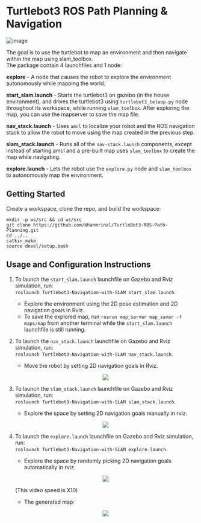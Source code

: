 # Turtlebot3 ROS Path Planning & Navigation
![image](https://github.com/user-attachments/assets/2996b293-228e-4545-b061-8f2ab6d2289e)

The goal is to use the turtlebot to map an environment and then navigate within the map using slam_toolbox.<br>
The package contain 4 launchfiles and 1 node:

**explore** - A node that causes the robot to explore the environment autonomously while mapping the world.

**start_slam.launch** - Starts the turtlebot3 on gazebo (in the house environment), and drives the turtlebot3 using `turtlebot3_teleop.py` node throughout its workspace, while running `slam_toolbox`. After exploring the map, you can use the mapserver to save the map file.

**nav_stack.launch** - Uses `amcl` to localize your robot and the ROS navigation stack to allow the robot to move using the map created in the previous step.

**slam_stack.launch** - Runs all of the `nav-stack.launch` components, except instead of starting amcl and a pre-built map uses `slam_toolbox` to create the map while navigating.

**explore.launch** - Lets the robot use the `explore.py` node and `slam_toolbox` to autonomously map the environment.


## Getting Started

Create a workspace, clone the repo, and build the workspace:
```
mkdir -p ws/src && cd ws/src
git clone https://github.com/bhanmrinal/TurtleBot3-ROS-Path-Planning.git
cd ../..
catkin_make
source devel/setup.bash 
```


## Usage and Configuration Instructions

1. To launch the `start_slam.launch` launchfile on Gazebo and Rviz simulation, run:<br>
    `roslaunch Turtlebot3-Navigation-with-SLAM start_slam.launch`.

    - Explore the environment using the 2D pose estimation and 2D navigation goals in Rviz.
    - To save the explored map, run `rosrun map_server map_saver -f maps/map` from another terminal while the `start_slam.launch` launchfile is still running.

2. To launch the `nav_stack.launch` launchfile on Gazebo and Rviz simulation, run:<br>
    `roslaunch Turtlebot3-Navigation-with-SLAM nav_stack.launch`.

    - Move the robot by setting 2D navigation goals in Rviz.

    <p align="center">
        <img align="center" src="https://github.com/YaelBenShalom/Turtlebot3-Navigation-with-SLAM/blob/master/videos/nav_stack.gif">
    </p>


3. To launch the `slam_stack.launch` launchfile on Gazebo and Rviz simulation, run:<br>
    `roslaunch Turtlebot3-Navigation-with-SLAM slam_stack.launch`.

    - Explore the space by setting 2D navigation goals manually in rviz.

    <p align="center">
        <img align="center" src="https://github.com/YaelBenShalom/Turtlebot3-Navigation-with-SLAM/blob/master/videos/slam_stack.gif">
    </p>

4. To launch the `explore.launch` launchfile on Gazebo and Rviz simulation, run:<br>
    `roslaunch Turtlebot3-Navigation-with-SLAM explore.launch`.

    - Explore the space by randomly picking 2D navigation goals automatically in rviz.

    <p align="center">
        <img align="center" src="https://github.com/YaelBenShalom/Turtlebot3-Navigation-with-SLAM/blob/master/videos/explore.gif">
    </p>
    
    (This video speed is X10)

    - The generated map:

    <p align="center">
        <img align="center" src="https://github.com/YaelBenShalom/Turtlebot3-Navigation-with-SLAM/blob/master/videos/map.jpg">
    </p>
